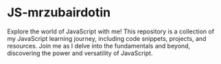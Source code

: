 # JS-mrzubairdotin
Explore the world of JavaScript with me! This repository is a collection of my JavaScript learning journey, including code snippets, projects, and resources. Join me as I delve into the fundamentals and beyond, discovering the power and versatility of JavaScript.
